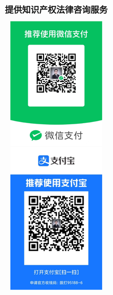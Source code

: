 # <center>提供知识产权法律咨询服务</center>
<div align=center><img src="./微信收款码.jpg" alt="Drawing" style="width: 300px;"/></div>
<div align=center><img src="./支付宝收款码.jpg" alt="Drawing" style="width: 300px;"/></div>
